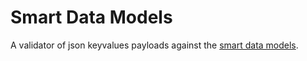# Smart Data Models
A validator of json keyvalues payloads against the [smart data models](https://smartdatamodels.org).
